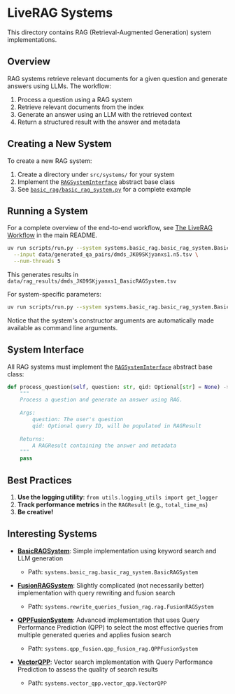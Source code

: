 # LiveRAG Systems

This directory contains RAG (Retrieval-Augmented Generation) system implementations.

## Overview

RAG systems retrieve relevant documents for a given question and generate answers using LLMs. The workflow:

1. Process a question using a RAG system
2. Retrieve relevant documents from the index
3. Generate an answer using an LLM with the retrieved context
4. Return a structured result with the answer and metadata

## Creating a New System

To create a new RAG system:

1. Create a directory under `src/systems/` for your system
2. Implement the [`RAGSystemInterface`](./rag_system_interface.py) abstract base class
3. See [`basic_rag/basic_rag_system.py`](./basic_rag/basic_rag_system.py) for a complete example

## Running a System

For a complete overview of the end-to-end workflow, see [The LiveRAG Workflow](../../README.md#the-liverag-workflow) in the main README.

```bash
uv run scripts/run.py --system systems.basic_rag.basic_rag_system.BasicRAGSystem \
  --input data/generated_qa_pairs/dmds_JK09SKjyanxs1.n5.tsv \
  --num-threads 5
```

This generates results in `data/rag_results/dmds_JK09SKjyanxs1_BasicRAGSystem.tsv`

For system-specific parameters:

```bash
uv run scripts/run.py --system systems.basic_rag.basic_rag_system.BasicRAGSystem --help
```

Notice that the system's constructor arguments are automatically made available as command line arguments.

## System Interface

All RAG systems must implement the [`RAGSystemInterface`](./rag_system_interface.py) abstract base class:

```python
def process_question(self, question: str, qid: Optional[str] = None) -> RAGResult:
    """
    Process a question and generate an answer using RAG.
    
    Args:
        question: The user's question
        qid: Optional query ID, will be populated in RAGResult
        
    Returns:
        A RAGResult containing the answer and metadata
    """
    pass
```

## Best Practices

1. **Use the logging utility**: `from utils.logging_utils import get_logger`
2. **Track performance metrics** in the `RAGResult` (e.g., `total_time_ms`)
3. **Be creative!**

## Interesting Systems

- **[BasicRAGSystem](./basic_rag/basic_rag_system.py)**: Simple implementation using keyword search and LLM generation
  - Path: `systems.basic_rag.basic_rag_system.BasicRAGSystem`

- **[FusionRAGSystem](./rewrite_queries_fusion_rag/rag.py)**: Slightly complicated (not necessarily better) implementation with query rewriting and fusion search
  - Path: `systems.rewrite_queries_fusion_rag.rag.FusionRAGSystem`

- **[QPPFusionSystem](./qpp_fusion/qpp_fusion_rag.py)**: Advanced implementation that uses Query Performance Prediction (QPP) to select the most effective queries from multiple generated queries and applies fusion search
  - Path: `systems.qpp_fusion.qpp_fusion_rag.QPPFusionSystem`

- **[VectorQPP](./vector_qpp/vector_qpp.py)**: Vector search implementation with Query Performance Prediction to assess the quality of search results
  - Path: `systems.vector_qpp.vector_qpp.VectorQPP`
